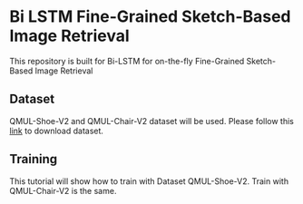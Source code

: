 # Bi LSTM Fine-Grained Sketch-Based Image Retrieval

This repository is built for Bi-LSTM for on-the-fly Fine-Grained Sketch-Based Image Retrieval

## Dataset

QMUL-Shoe-V2 and QMUL-Chair-V2 dataset will be used. Please follow this [link](https://www.kaggle.com/datasets/tuanhuu17052002/fg-sbir-dataset/data) to download dataset.

## Training

This tutorial will show how to train with Dataset QMUL-Shoe-V2. Train with QMUL-Chair-V2 is the same.


